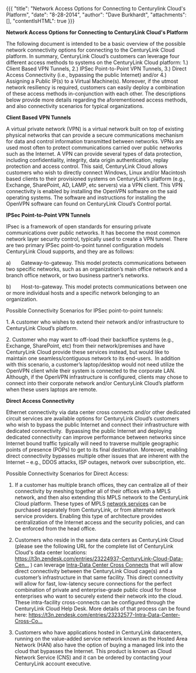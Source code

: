 {{{
  "title": "Network Access Options for Connecting to Centurylink Cloud's Platform",
  "date": "8-28-2014",
  "author": "Dave Burkhardt",
  "attachments": [],
  "contentIsHTML": true
}}}

<p><strong>Network Access Options for Connecting to CenturyLink Cloud's Platform</strong>
</p>
<p>The following document is intended to be a basic overview of the possible network connectivity options for connecting to the CenturyLink Cloud platform. In summary, CenturyLink Cloud’s customers can leverage four different access methods to systems on
  the CenturyLink Cloud platform: 1.) Client Based VPN Tunnels, 2.) IPSec Point-to-Point VPN Tunnels, 3.) Direct Access Connectivity (i.e., bypassing the public Internet)&nbsp;and/or 4.) Assigning a Public IP(s) to a Virtual Machine(s). Moreover, if the
  utmost network resiliency is required, customers can easily deploy a combination of these access methods in-conjunction with each other. The descriptions below provide more details regarding the aforementioned access methods, and also connectivity scenarios
  for typical organizations.</p>

<p><strong>Client Based VPN Tunnels</strong>
</p>
<p>A virtual private network (VPN) is a virtual network built on top of existing physical networks that can provide a secure communications mechanism for data and control information transmitted between networks. VPNs are used most often to protect communications
  carried over public networks such as the Internet. A VPN can provide several types of data protection, including confidentiality, integrity, data origin authentication, replay protection and access control. This said, CenturyLink Cloud allows customers
  who wish to directly connect Windows, Linux and/or Macintosh based clients to their provisioned systems on CenturyLink’s platform (e.g., Exchange, SharePoint, AD, LAMP, etc servers) via a VPN client. This VPN connectivity is enabled by installing the
  OpenVPN software on the said operating systems. The software and instructions for installing the OpenVPN software can found on CenturyLink Cloud’s Control portal.</p>

<p><strong>IPSec Point-to-Point VPN Tunnels</strong>
</p>
<p>IPsec is a framework of open standards for ensuring private communications over public networks. It has become the most common network layer security control, typically used to create a VPN tunnel. There are two primary IPSec point-to-point tunnel configuration
  models CenturyLink Cloud supports, and they are as follows:</p>
<p>a)&nbsp;&nbsp;&nbsp;&nbsp;&nbsp;&nbsp; Gateway-to-gateway. This model protects communications between two specific networks, such as an organization’s main office network and a branch office network, or two business partner’s networks.</p>
<p>b)&nbsp;&nbsp;&nbsp;&nbsp;&nbsp;&nbsp; Host-to-gateway. This model protects communications between one or more individual hosts and a specific network belonging to an organization.</p>
<p>Possible Connectivity Scenarios for IPSec point-to-point tunnels:</p>
<p>1. A customer who wishes to extend their network and/or infrastructure to CenturyLink Cloud’s platform.</p>
<p>2. Customer who may want to off-load their backoffice systems (e.g., Exchange, SharePoint, etc) from their network/premises and have CenturyLink Cloud provide these services instead, but would like to maintain one seamless/contiguous network to its end-users.
  &nbsp;In addition with this scenario, a customer’s laptop/desktop would not need utilize the OpenVPN client while their system is connected to the corporate LAN. Although, if the OpenVPN infrastructure is configured, clients may chose to connect into
  their corporate network and/or CenturyLink Cloud’s platform when these users laptops are remote.</p>

<p><strong>Direct Access Connectivity</strong>
</p>
<p>Ethernet connectivity via data center cross connects and/or other dedicated circuit services are available options for CenturyLink Cloud’s customers who wish to bypass the public Internet and connect their infrastructure with dedicated connectivity.&nbsp;
  Bypassing the public Internet and deploying dedicated connectivity can improve performance between networks since Internet bound traffic typically will need to traverse multiple geographic points of presence (POPs) to get to its final destination. Moreover,
  enabling direct connectivity bypasses multiple other issues that are inherent with the Internet – e.g., DDOS attacks, ISP outages, network over subscription, etc.</p>

<p>Possible Connectivity Scenarios for Direct Access:</p>
<ol>
  <li>
    <p>If a customer has multiple branch offices, they can centralize all of their connectivity by meshing together all of their offices with a MPLS network, and then also extending this MPLS network to the CenturyLink Cloud platform. These types of MPLS
      <a href="http://www.centurylink.com/business/data/index.html">network services</a> can be purchased separately from CenturyLink, or from alternate network service providers. Enabling this type of architecture provides centralization of the
      Internet access and the security policies, and can be enforced from the head office.</p>
  </li>
  <li>
    <p>Customers who reside in the same data centers as CenturyLink Cloud (please see the following URL for the complete list of CenturyLink Cloud's data center locations: <a href="https://t3n.zendesk.com/entries/23224937-CenturyLink-Cloud-Data-Center-Locations)%C2%A0can">https://t3n.zendesk.com/entries/23224937-CenturyLink-Cloud-Data-Cen...</a>      ) can leverage <a href="https://t3n.zendesk.com/entries/23232577-Intra-Data-Center-Cross-Connects-Options-with-Tier-3">Intra-Data Center Cross Connects</a> that will allow direct connectivity between the CenturyLink Cloud cage(s) and a customer’s
      infrastructure in that same facility. This direct connectivity will allow for fast, low-latency secure connections for the perfect combination of private and enterprise-grade public cloud for those enterprises who want to securely extend their network
      into the cloud. These intra-facility cross-connects can be configured through the CenturyLink Cloud Help Desk. More details of that process can be found here:&nbsp;<a href="https://t3n.zendesk.com/entries/23232577-Intra-Data-Center-Cross-Connects-Options-with-Tier-3">https://t3n.zendesk.com/entries/23232577-Intra-Data-Center-Cross-Co...</a>
    </p>
  </li>
  <li>
    <p>Customers who have applications hosted in CenturyLink datacenters, running on the value-added service network known as the Hosted Area Network (HAN) also have the option of buying a managed link into the cloud that bypasses the Internet. This
      product is known as Cloud Network Service (CNS) and it can be ordered by contacting your CenturyLink account executive.</p>
  </li>
</ol>
